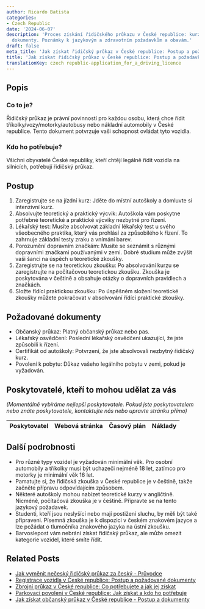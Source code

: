 ```yaml
---
author: Ricardo Batista
categories:
- Czech Republic
date: '2024-06-07'
description: 'Proces získání řidičského průkazu v České republice: kurz, výcvik, testy,
  dokumenty. Poznámky k jazykovým a zdravotním požadavkům a obavám.'
draft: false
meta_title: 'Jak získat řidičský průkaz v České republice: Postup a požadavky'
title: 'Jak získat řidičský průkaz v České republice: Postup a požadavky'
translationKey: czech republic-application_for_a_driving_licence
---
```



## Popis
### Co to je?
Řidičský průkaz je právní povinností pro každou osobu, která chce řídit tříkolky/vozy/motorky/autobusy nebo nákladní automobily v České republice. Tento dokument potvrzuje vaši schopnost ovládat tyto vozidla.

### Kdo ho potřebuje?
Všichni obyvatelé České republiky, kteří chtějí legálně řídit vozidla na silnicích, potřebují řidičský průkaz.

## Postup
1. Zaregistrujte se na jízdní kurz: Jděte do místní autoškoly a domluvte si intenzivní kurz.
2. Absolvujte teoretický a praktický výcvik: Autoškola vám poskytne potřebné teoretické a praktické výcviky nezbytné pro řízení.
3. Lékařský test: Musíte absolvovat základní lékařský test u svého všeobecného praktika, který vás prohlásí za způsobilého k řízení. To zahrnuje základní testy zraku a vnímání barev.
4. Porozumění dopravním značkám: Musíte se seznámit s různými dopravními značkami používanými v zemi. Dobré studium může zvýšit vaši šanci na úspěch u teoretické zkoušky.
5. Zaregistrujte se na teoretickou zkoušku: Po absolvování kurzu se zaregistrujte na počítačovou teoretickou zkoušku. Zkouška je poskytována v češtině a obsahuje otázky o dopravních pravidlech a značkách.
6. Složte řídící praktickou zkoušku: Po úspěšném složení teoretické zkoušky můžete pokračovat v absolvování řídící praktické zkoušky.

## Požadované dokumenty
- Občanský průkaz: Platný občanský průkaz nebo pas.
- Lékařský osvědčení: Poslední lékařský osvědčení ukazující, že jste způsobilí k řízení.
- Certifikát od autoškoly: Potvrzení, že jste absolvovali nezbytný řidičský kurz.
- Povolení k pobytu: Důkaz vašeho legálního pobytu v zemi, pokud je vyžadován.

## Poskytovatelé, kteří to mohou udělat za vás
_(Momentálně vybíráme nejlepší poskytovatele. Pokud jste poskytovatelem nebo znáte poskytovatele, kontaktujte nás nebo upravte stránku přímo)_

| Poskytovatel    |     Webová stránka  |     Časový plán   |      Náklady    |
| :-------------: | :-------------: |  :-------------: | :-------------: |


## Další podrobnosti
- Pro různé typy vozidel je vyžadován minimální věk. Pro osobní automobily a tříkolky musí být uchazeči nejméně 18 let, zatímco pro motorky je minimální věk 16 let.
- Pamatujte si, že řidičská zkouška v České republice je v češtině, takže začněte přípravu odpovídajícím způsobem.
- Některé autoškoly mohou nabízet teoretické kurzy v angličtině. Nicméně, počítačová zkouška je v češtině. Připravte se na tento jazykový požadavek.
- Studenti, kteří jsou neslyšící nebo mají postižení sluchu, by měli být také připraveni. Písemná zkouška je k dispozici v českém znakovém jazyce a lze požádat o tlumočníka znakového jazyka na ústní zkoušku.
- Barvoslepost vám nebrání získat řidičský průkaz, ale může omezit kategorie vozidel, které smíte řídit.


## Related Posts

- [Jak vyměnit nečeský řidičský průkaz za český - Průvodce](https://tramitit.com/cs/guides/czech-republic/vymena_ridicskeho_prukazu/)
- [Registrace vozidla v České republice: Postup a požadované dokumenty](https://tramitit.com/cs/guides/czech-republic/registrace_automobilu/)
- [Zbrojní průkaz v České republice: Co potřebujete a jak jej získat](https://tramitit.com/cs/guides/czech-republic/zadost_o_vydani_zbrojniho_prukazu/)
- [Parkovací povolení v České republice: Jak získat a kdo ho potřebuje](https://tramitit.com/cs/guides/czech-republic/zadost_o_vydani_parkovaciho_opravneni/)
- [Jak získat občanský průkaz v České republice - Postup a dokumenty](https://tramitit.com/cs/guides/czech-republic/zadost_o_vydani_obcanskeho_prukazu/)